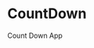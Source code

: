 # CountDown
 Count Down App
  
       
                            
                    
          
     
   

